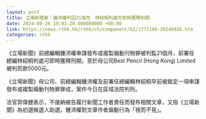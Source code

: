 ```yaml
---
layout: post
title: 立場新聞案｜鍾沛權判囚21個月　林紹桐判處可即時獲釋刑期
date: 2024-09-26 19:03:20.000000000 +08:00
link: https://news.rthk.hk/rthk/ch/component/k2/1772189-20240926.htm
categories: rthk
---
```


《立場新聞》前總編輯鍾沛權串謀發布或複製煽動刊物罪被判監21個月，前署任總編林紹桐判處可即時獲釋刑期，至於母公司Best Pencil (Hong Kong) Limited 被判罰款5000元。

《立場新聞》母公司、前總編輯鍾沛權及前署任總編輯林紹桐早前被裁定一項串謀發布或複製煽動刊物罪罪成，案件今日在區域法院判刑。

法官郭偉健表示，不接納被告履行新聞工作者責任而發布相關文章，又指《立場新聞》為初選候選人助選，鍾沛權對文章作者煽動行為「視而不見」。

